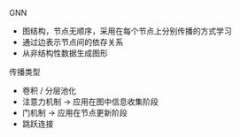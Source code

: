 GNN

- 图结构，节点无顺序，采用在每个节点上分别传播的方式学习
- 通过边表示节点间的依存关系
- 从非结构性数据生成图形

传播类型

- 卷积 / 分层池化
- 注意力机制 -> 应用在图中信息收集阶段
- 门机制 -> 应用在节点更新阶段
- 跳跃连接